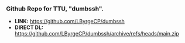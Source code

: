 ### Github Repo for TTU, "dumbssh".

* **LINK:** https://github.com/LByrgeCP/dumbssh
* **DIRECT DL:** https://github.com/LByrgeCP/dumbssh/archive/refs/heads/main.zip
